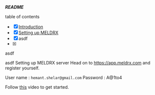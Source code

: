 ***README***

table of contents
- [x] [Introduction](#introduction)
- [x] [Setting up MELDRX](#setting-up-meldrx)
- [x] asdf
- [x] 
























asdf







asdf
<a name="setting-up-meldrx" /> Setting up MELDRX server
Head on to https://app.meldrx.com and register yourself.

User name : `hemant.shelar@gmail.com`
Password :  A@1to4

Follow [this](https://www.youtube.com/watch?v=UKTisHLeqn4) video to get started.


